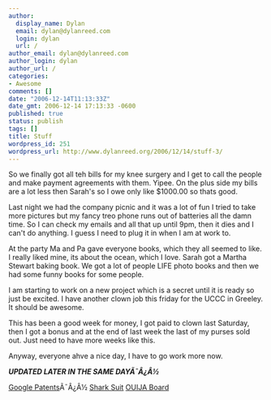 ```yaml
---
author:
  display_name: Dylan
  email: dylan@dylanreed.com
  login: dylan
  url: /
author_email: dylan@dylanreed.com
author_login: dylan
author_url: /
categories:
- Awesome
comments: []
date: "2006-12-14T11:13:33Z"
date_gmt: 2006-12-14 17:13:33 -0600
published: true
status: publish
tags: []
title: Stuff
wordpress_id: 251
wordpress_url: http://www.dylanreed.org/2006/12/14/stuff-3/
---
```


So we finally got all teh bills for my knee surgery and I get to call the people and make payment agreements with them. Yipee. On the plus side my bills are a lot less then Sarah's so I owe only like $1000.00 so thats good.

Last night we had the company picnic and it was a lot of fun I tried to take more pictures but my fancy treo phone runs out of batteries all the damn time. So I can check my emails and all that up until 9pm, then it dies and I can't do anything. I guess I need to plug it in when I am at work to.

At the party Ma and Pa gave everyone books, which they all seemed to like. I really liked mine, its about the ocean, which I love. Sarah got a Martha Stewart baking book. We got a lot of people LIFE photo books and then we had some funny books for some people.

I am starting to work on a new project which is a secret until it is ready so just be excited. I have another clown job this friday for the UCCC in Greeley. It should be awesome.

This has been a good week for money, I got paid to clown last Saturday, then I got a bonus and at the end of last week the last of my purses sold out. Just need to have more weeks like this.

Anyway, everyone ahve a nice day, I have to go work more now.

_**UPDATED LATER IN THE SAME DAYÃ¯Â¿Â½**_

[Google Patents][1]Ã¯Â¿Â½ [Shark Suit][2] [OUIJA Board][2][  
][1]

   [1]: http://www.google.com/patents
   [2]: http://www.google.com/patents?id=8GM_AAAAEBAJ

